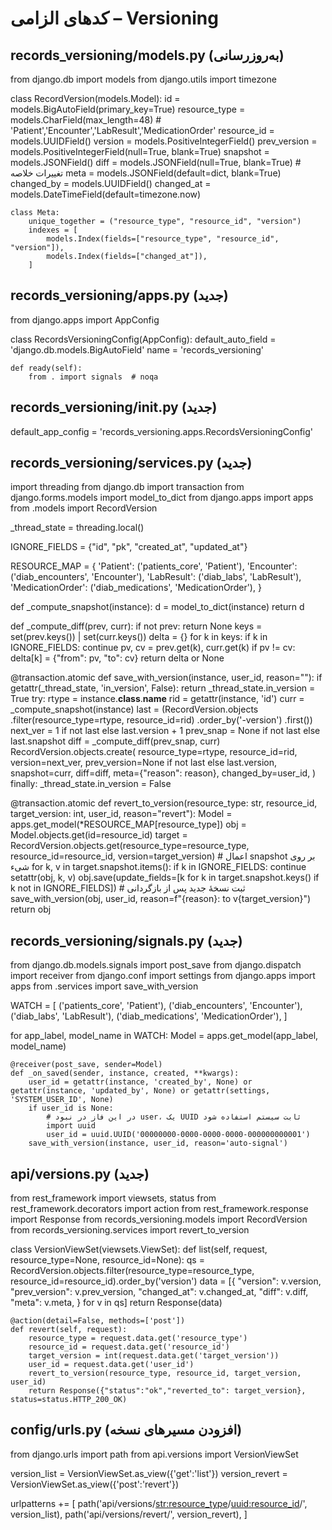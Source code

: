 # کدهای الزامی – Versioning

## records_versioning/models.py (به‌روزرسانی)
from django.db import models
from django.utils import timezone

class RecordVersion(models.Model):
    id = models.BigAutoField(primary_key=True)
    resource_type = models.CharField(max_length=48)  # 'Patient','Encounter','LabResult','MedicationOrder'
    resource_id = models.UUIDField()
    version = models.PositiveIntegerField()
    prev_version = models.PositiveIntegerField(null=True, blank=True)
    snapshot = models.JSONField()
    diff = models.JSONField(null=True, blank=True)  # تغییرات خلاصه
    meta = models.JSONField(default=dict, blank=True)
    changed_by = models.UUIDField()
    changed_at = models.DateTimeField(default=timezone.now)

    class Meta:
        unique_together = ("resource_type", "resource_id", "version")
        indexes = [
            models.Index(fields=["resource_type", "resource_id", "version"]),
            models.Index(fields=["changed_at"]),
        ]

## records_versioning/apps.py (جدید)
from django.apps import AppConfig

class RecordsVersioningConfig(AppConfig):
    default_auto_field = 'django.db.models.BigAutoField'
    name = 'records_versioning'

    def ready(self):
        from . import signals  # noqa

## records_versioning/__init__.py (جدید)
default_app_config = 'records_versioning.apps.RecordsVersioningConfig'

## records_versioning/services.py (جدید)
import threading
from django.db import transaction
from django.forms.models import model_to_dict
from django.apps import apps
from .models import RecordVersion

_thread_state = threading.local()

IGNORE_FIELDS = {"id", "pk", "created_at", "updated_at"}

RESOURCE_MAP = {
    'Patient': ('patients_core', 'Patient'),
    'Encounter': ('diab_encounters', 'Encounter'),
    'LabResult': ('diab_labs', 'LabResult'),
    'MedicationOrder': ('diab_medications', 'MedicationOrder'),
}

def _compute_snapshot(instance):
    d = model_to_dict(instance)
    return d

def _compute_diff(prev, curr):
    if not prev:
        return None
    keys = set(prev.keys()) | set(curr.keys())
    delta = {}
    for k in keys:
        if k in IGNORE_FIELDS:
            continue
        pv, cv = prev.get(k), curr.get(k)
        if pv != cv:
            delta[k] = {"from": pv, "to": cv}
    return delta or None

@transaction.atomic
def save_with_version(instance, user_id, reason=""):
    if getattr(_thread_state, 'in_version', False):
        return
    _thread_state.in_version = True
    try:
        rtype = instance.__class__.__name__
        rid = getattr(instance, 'id')
        curr = _compute_snapshot(instance)
        last = (RecordVersion.objects
                .filter(resource_type=rtype, resource_id=rid)
                .order_by('-version')
                .first())
        next_ver = 1 if not last else last.version + 1
        prev_snap = None if not last else last.snapshot
        diff = _compute_diff(prev_snap, curr)
        RecordVersion.objects.create(
            resource_type=rtype,
            resource_id=rid,
            version=next_ver,
            prev_version=None if not last else last.version,
            snapshot=curr,
            diff=diff,
            meta={"reason": reason},
            changed_by=user_id,
        )
    finally:
        _thread_state.in_version = False

@transaction.atomic
def revert_to_version(resource_type: str, resource_id, target_version: int, user_id, reason="revert"):
    Model = apps.get_model(*RESOURCE_MAP[resource_type])
    obj = Model.objects.get(id=resource_id)
    target = RecordVersion.objects.get(resource_type=resource_type, resource_id=resource_id, version=target_version)
    # اعمال snapshot بر روی شیء
    for k, v in target.snapshot.items():
        if k in IGNORE_FIELDS:
            continue
        setattr(obj, k, v)
    obj.save(update_fields=[k for k in target.snapshot.keys() if k not in IGNORE_FIELDS])
    # ثبت نسخهٔ جدید پس از بازگردانی
    save_with_version(obj, user_id, reason=f"{reason}: to v{target_version}")
    return obj

## records_versioning/signals.py (جدید)
from django.db.models.signals import post_save
from django.dispatch import receiver
from django.conf import settings
from django.apps import apps
from .services import save_with_version

WATCH = [
    ('patients_core', 'Patient'),
    ('diab_encounters', 'Encounter'),
    ('diab_labs', 'LabResult'),
    ('diab_medications', 'MedicationOrder'),
]

for app_label, model_name in WATCH:
    Model = apps.get_model(app_label, model_name)

    @receiver(post_save, sender=Model)
    def _on_saved(sender, instance, created, **kwargs):
        user_id = getattr(instance, 'created_by', None) or getattr(instance, 'updated_by', None) or getattr(settings, 'SYSTEM_USER_ID', None)
        if user_id is None:
            # در این فاز در نبود user، یک UUID ثابت سیستم استفاده شود
            import uuid
            user_id = uuid.UUID('00000000-0000-0000-0000-000000000001')
        save_with_version(instance, user_id, reason='auto-signal')

## api/versions.py (جدید)
from rest_framework import viewsets, status
from rest_framework.decorators import action
from rest_framework.response import Response
from records_versioning.models import RecordVersion
from records_versioning.services import revert_to_version

class VersionViewSet(viewsets.ViewSet):
    def list(self, request, resource_type=None, resource_id=None):
        qs = RecordVersion.objects.filter(resource_type=resource_type, resource_id=resource_id).order_by('version')
        data = [{
            "version": v.version,
            "prev_version": v.prev_version,
            "changed_at": v.changed_at,
            "diff": v.diff,
            "meta": v.meta,
        } for v in qs]
        return Response(data)

    @action(detail=False, methods=['post'])
    def revert(self, request):
        resource_type = request.data.get('resource_type')
        resource_id = request.data.get('resource_id')
        target_version = int(request.data.get('target_version'))
        user_id = request.data.get('user_id')
        revert_to_version(resource_type, resource_id, target_version, user_id)
        return Response({"status":"ok","reverted_to": target_version}, status=status.HTTP_200_OK)

## config/urls.py (افزودن مسیرهای نسخه)
from django.urls import path
from api.versions import VersionViewSet

version_list = VersionViewSet.as_view({'get':'list'})
version_revert = VersionViewSet.as_view({'post':'revert'})

urlpatterns += [
    path('api/versions/<str:resource_type>/<uuid:resource_id>/', version_list),
    path('api/versions/revert/', version_revert),
]